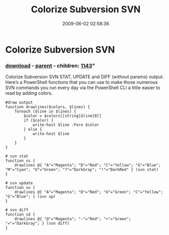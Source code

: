 ﻿---
pid:            1142
parent:         894
children:       1143
poster:         Bishop
title:          Colorize Subversion SVN
date:           2009-06-02 02:58:36
format:         posh
---

# Colorize Subversion SVN

### [download](1142.ps1) - [parent](894.md) - children: [1143](1143.md)"

Colorize Subversion SVN STAT, UPDATE and DIFF (without params) output.
Here&#8217;s a PowerShell functions that you can use to make those numerous SVN commands you run every day via the PowerShell CLI a little easier to read by adding colors.

```posh
#draw output
function drawlines($colors, $lines) {
	foreach ($line in $lines) {
		$color = $colors[[string]$line[0]]
		if ($color) {
			write-host $line -Fore $color
		} else {
			write-host $line
		}
	}
}

# svn stat
function ss {
	drawlines @{ "A"="Magenta"; "D"="Red"; "C"="Yellow"; "G"="Blue"; "M"="Cyan"; "U"="Green"; "?"="DarkGray"; "!"="DarkRed" } (svn stat)
}

# svn update
function su {
	drawlines @{ "A"="Magenta"; "D"="Red"; "U"="Green"; "C"="Yellow"; "G"="Blue"; } (svn up)
}

# svn diff
function sd {
	drawlines @{ "@"="Magenta"; "-"="Red"; "+"="Green"; "="="DarkGray"; } (svn diff)
}
```
